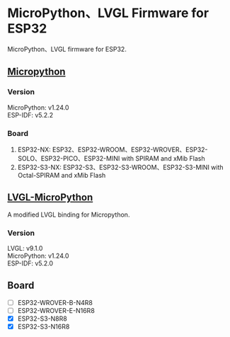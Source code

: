 # MicroPython、LVGL Firmware for ESP32
MicroPython、LVGL firmware for ESP32.

## [Micropython](https://github.com/micropython/micropython)
### Version
MicroPython:       v1.24.0  
ESP-IDF:           v5.2.2
### Board
1. ESP32-NX:       ESP32、ESP32-WROOM、ESP32-WROVER、ESP32-SOLO、ESP32-PICO、ESP32-MINI with SPIRAM and xMib Flash  
2. ESP32-S3-NX:    ESP32-S3、ESP32-S3-WROOM、ESP32-S3-MINI with Octal-SPIRAM and xMib Flash

## [LVGL-MicroPython](https://github.com/kdschlosser/lvgl_micropython)
A modified LVGL binding for Micropython. 
### Version
LVGL:              v9.1.0  
MicroPython:       v1.24.0  
ESP-IDF:           v5.2.0
## Board
* [ ] ESP32-WROVER-B-N4R8  
* [ ] ESP32-WROVER-E-N16R8  
* [x] ESP32-S3-N8R8  
* [x] ESP32-S3-N16R8